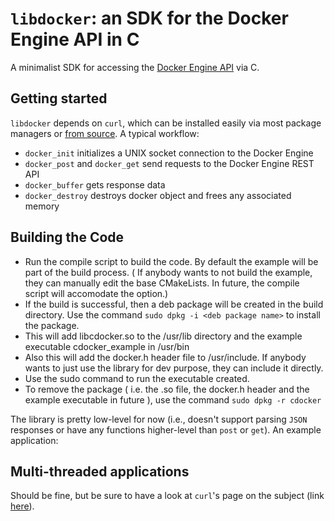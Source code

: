 # ```libdocker```: an SDK for the Docker Engine API in C

A minimalist SDK for accessing the [Docker Engine API](https://docs.docker.com/engine/api/) via C.

## Getting started
```libdocker``` depends on ```curl```, which can be installed easily via most package managers or [from source](https://curl.haxx.se/docs/install.html). A typical workflow:

- ```docker_init``` initializes a UNIX socket connection to the Docker Engine
- ```docker_post``` and ```docker_get``` send requests to the Docker Engine REST API
- ```docker_buffer``` gets response data
- ```docker_destroy``` destroys docker object and frees any associated memory

## Building the Code
- Run the compile script to build the code. By default the example will be part of the build process. ( If anybody wants to not build the example,
 they can manually edit the base CMakeLists. In future, the compile script will accomodate the option.)
- If the build is successful, then a deb package will be created in the build directory. Use the command ```sudo dpkg -i <deb package name>```
to install the package.
- This will add libcdocker.so to the /usr/lib directory and the example executable cdocker_example in /usr/bin
- Also this will add the docker.h header file to /usr/include. If anybody wants to just use the library for dev purpose, they can include it directly.
- Use the sudo command to run the executable created.
- To remove the package ( i.e. the .so file, the docker.h header and the example executable in future ), use the command ```sudo dpkg -r cdocker```

The library is pretty low-level for now (i.e., doesn't support parsing ```JSON``` responses or have any functions higher-level than ```post``` or ```get```). An example application:

## Multi-threaded applications
Should be fine, but be sure to have a look at ```curl```'s page on the subject (link [here](https://curl.haxx.se/libcurl/c/threadsafe.html)).
